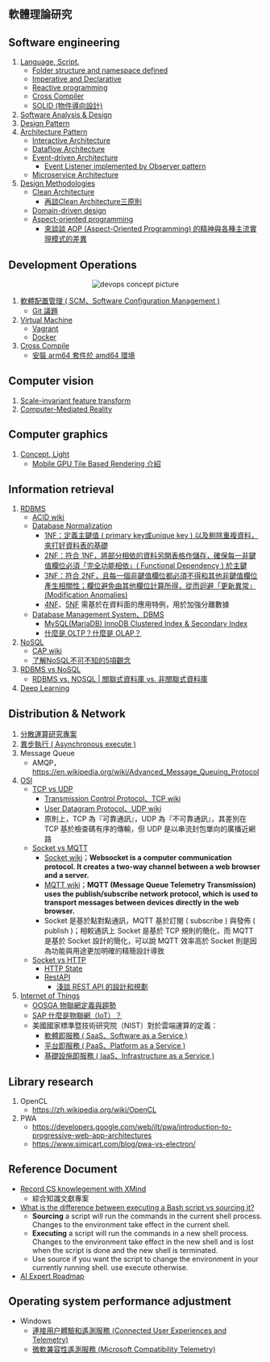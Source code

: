## 軟體理論研究

## Software engineering

1. [Language, Script.](./software-engineering/language_and_script.md)
    + [Folder structure and namespace defined](./software-engineering/folder_structure_and_namespace_defined.md)
    + [Imperative and Declarative](./software-engineering/programming_paradigm_imperative_and_declarative.md)
    + [Reactive programming](./software-engineering/programming_paradigm_reactive_programming.md)
    + [Cross Compiler](./software-engineering/cross_compiler.md)
    + [SOLID (物件導向設計)](https://zh.wikipedia.org/wiki/SOLID_(%E9%9D%A2%E5%90%91%E5%AF%B9%E8%B1%A1%E8%AE%BE%E8%AE%A1))
2. [Software Analysis & Design](./software-engineering/software_analysis_and_design.md)
3. [Design Pattern](./software-engineering/design_pattern.md)
4. [Architecture Pattern](./software-engineering/architecture_pattern.md)
    + [Interactive Architecture](./software-engineering/interactive_architecture.md)
    + [Dataflow Architecture](./software-engineering/dataflow_architecture.md)
    + [Event-driven Architecture](./software-engineering/event_driven_architecture.md)
        - [Event Listener implemented by Observer pattern](./software-engineering/event_listener_implemented_by_observer_pattern.md)
    + [Microservice Architecture](./software-engineering/microservice_architecture.md)
5. [Design Methodologies](./software-engineering/design_methodologies.md)
    + [Clean Architecture](https://blog.cleancoder.com/uncle-bob/2012/08/13/the-clean-architecture.html)
        - [再談Clean Architecture三原則](http://teddy-chen-tw.blogspot.com/2020/08/clean-architecture.html)
    + [Domain-driven design](./software-engineering/domain-driven-design.md)
    + [Aspect-oriented programming](https://en.wikipedia.org/wiki/Aspect-oriented_programming)
        - [來談談 AOP (Aspect-Oriented Programming) 的精神與各種主流實現模式的差異](https://medium.com/cymetrics/aop-caf6a403e07f)

## Development Operations

<center>
    <img src="./development-operations/img/devops-concept.png" alt="devops concept picture" />
</center>

1. [軟體配置管理 ( SCM、Software Configuration Management )](https://zh.wikipedia.org/wiki/%E8%BD%AF%E4%BB%B6%E9%85%8D%E7%BD%AE%E7%AE%A1%E7%90%86)
    + [Git 議題](./development-operations/git-issue.md)
2. [Virtual Machine](https://github.com/eastmoon/research-distributed-computing#virtual-machine)
    + [Vagrant](https://github.com/eastmoon/research-distributed-computing/blob/master/Vagrant/docs/base-operation.md)
    + [Docker](https://github.com/eastmoon/research-distributed-computing/blob/master/Docker/docs/base-operation.md)
2. [Cross Compile](https://github.com/eastmoon/tutorial-cmake#%E4%BA%A4%E5%8F%89%E7%B7%A8%E8%AD%AF%E5%99%A8--cross-compiler-)
    + [安裝 arm64 套件於 amd64 環境](./development-operations/cross-package-install.md)

## Computer vision

1. [Scale-invariant feature transform](./computer-vision/Scale-invariant_feature_transform.md)
2. [Computer-Mediated Reality](./computer-vision/computer_mediated_reality.md)

## Computer graphics

1. [Concept, Light](./computer-graphics/concept_and_light.md)
    + [Mobile GPU Tile Based Rendering 介紹](https://medium.com/%E4%BA%8C%E6%B5%81%E9%81%8A%E6%88%B2%E9%96%8B%E7%99%BC/796f0eb1bbc)

## Information retrieval

1. [RDBMS](https://zh.wikipedia.org/wiki/%E5%85%B3%E7%B3%BB%E6%95%B0%E6%8D%AE%E5%BA%93)
    + [ACID wiki](https://zh.wikipedia.org/wiki/%E6%95%B0%E6%8D%AE%E5%BA%93%E4%BA%8B%E5%8A%A1#ACID%E6%80%A7%E8%B4%A8)
    + [Database Normalization](https://zh.wikipedia.org/wiki/%E6%95%B0%E6%8D%AE%E5%BA%93%E8%A7%84%E8%8C%83%E5%8C%96)
        - [1NF：定義主鍵值 ( primary key或unique key ) 以及剔除重複資料，來打好資料表的基礎](https://progressbar.tw/posts/265)
        - [2NF：符合 1NF，將部分相依的資料另開表格作儲存，確保每一非鍵值欄位必須「完全功能相依」( Functional Dependency ) 於主鍵](https://progressbar.tw/posts/267)
        - [3NF：符合 2NF，且每一個非鍵值欄位都必須不得和其他非鍵值欄位產生相關性；欄位避免由其他欄位計算所得，從而迴避「更新異常」(Modification Anomalies)](https://progressbar.tw/posts/270)
        - [4NF](https://zh.wikipedia.org/wiki/%E7%AC%AC%E5%9B%9B%E6%AD%A3%E8%A6%8F%E5%8C%96)、[5NF](https://zh.wikipedia.org/wiki/%E7%AC%AC%E4%BA%94%E8%8C%83%E5%BC%8F) 需基於在資料面的應用特例，用於加強分離數據
    + [Database Management System、DBMS](https://zh.wikipedia.org/wiki/%E6%95%B0%E6%8D%AE%E5%BA%93%E7%AE%A1%E7%90%86%E7%B3%BB%E7%BB%9F)
        - [MySQL(MariaDB) InnoDB Clustered Index & Secondary Index](https://medium.com/into-the-night/mysql-mariadb-innodb-clustered-index-secondary-index-45dc8335859c)
        - [什麼是 OLTP？什麼是 OLAP？](https://datadrivenai.wordpress.com/2019/11/01/%E4%BB%80%E9%BA%BC%E6%98%AF-oltp%EF%BC%9F%E4%BB%80%E9%BA%BC%E6%98%AF-olap%EF%BC%9F/)
2. [NoSQL](https://zh.wikipedia.org/wiki/NoSQL)
    + [CAP wiki](https://zh.wikipedia.org/wiki/CAP%E5%AE%9A%E7%90%86)
    + [了解NoSQL不可不知的5項觀念](https://www.ithome.com.tw/news/92506)
3. [RDBMS vs NoSQL](https://shininglionking.blogspot.com/2018/04/rdbms-vs-nosql.html)
    + [RDBMS vs. NOSQL | 關聯式資料庫 vs. 非關聯式資料庫](https://medium.com/@eric248655665/1423c9fbb91a)
3. [Deep Learning](./information-retrieval/deep_learning.md)

## Distribution & Network

1. [分散運算研究專案](https://github.com/eastmoon/research-distribution-calculation)
2. [異步執行 ( Asynchronous execute )](./distribution-and-network/asynchronous-execute.md)
3. Message Queue
    + AMQP，https://en.wikipedia.org/wiki/Advanced_Message_Queuing_Protocol
4. [OSI](./distribution-and-network/osi-model.md)
    + [TCP vs UDP](https://nordvpn.com/zh-tw/blog/tcp-udp-bijiao/)
        - [Transmission Control Protocol、TCP wiki](https://zh.wikipedia.org/wiki/%E4%BC%A0%E8%BE%93%E6%8E%A7%E5%88%B6%E5%8D%8F%E8%AE%AE)
        - [User Datagram Protocol、UDP wiki](https://zh.wikipedia.org/wiki/%E7%94%A8%E6%88%B7%E6%95%B0%E6%8D%AE%E6%8A%A5%E5%8D%8F%E8%AE%AE)
        - 原則上，TCP 為『可靠通訊』，UDP 為『不可靠通訊』，其差別在 TCP 基於檢查碼有序的傳輸，但 UDP 是以串流封包單向的廣播近網路
    + [Socket vs MQTT](https://www.educba.com/mqtt-vs-websocket/)
        - [Socket wiki](https://zh.wikipedia.org/wiki/%E7%B6%B2%E8%B7%AF%E6%8F%92%E5%BA%A7)；**Websocket is a computer communication protocol. It creates a two-way channel between a web browser and a server.**
        - [MQTT wiki](https://zh.wikipedia.org/wiki/MQTT)；**MQTT (Message Queue Telemetry Transmission) uses the publish/subscribe network protocol, which is used to transport messages between devices directly in the web browser.**
        - Socket 是基於點對點通訊，MQTT 基於訂閱 ( subscribe ) 與發佈 ( publish )；相較通訊上 Socket 是基於 TCP 規則的簡化，而 MQTT 是基於 Socket 設計的簡化，可以說 MQTT 效率高於 Socket 則是因為功能與用途更加明確的精簡設計導致
    + [Socket vs HTTP](https://www.geeksforgeeks.org/what-is-web-socket-and-how-it-is-different-from-the-http/)
        - [HTTP State](./distribution-and-network/http-state.md)
        - [RestAPI](https://zh.wikipedia.org/wiki/%E8%A1%A8%E7%8E%B0%E5%B1%82%E7%8A%B6%E6%80%81%E8%BD%AC%E6%8D%A2)
            + [淺談 REST API 的設計和規劃](https://marco79423.net/articles/%E6%B7%BA%E8%AB%87-rest-api-%E7%9A%84%E8%A8%AD%E8%A8%88%E5%92%8C%E8%A6%8F%E5%8A%83/)
5. [Internet of Things](https://zh.wikipedia.org/wiki/%E7%89%A9%E8%81%94%E7%BD%91)
    + [OOSGA 物聯網定義與趨勢](https://oosga.com/iot/)
    + [SAP 什麼是物聯網（IoT）？](https://www.sap.com/taiwan/insights/what-is-iot-internet-of-things.html)
    + 美國國家標準暨技術研究院（NIST）對於雲端運算的定義：
        - [軟體即服務 ( SaaS、Software as a Service )](https://zh.wikipedia.org/wiki/%E8%BD%AF%E4%BB%B6%E5%8D%B3%E6%9C%8D%E5%8A%A1)
        - [平台即服務 ( PaaS、Platform as a Service )](https://zh.wikipedia.org/wiki/%E5%B9%B3%E5%8F%B0%E5%8D%B3%E6%9C%8D%E5%8A%A1)
        - [基礎設施即服務 ( IaaS、Infrastructure as a Service )](https://zh.wikipedia.org/wiki/%E5%9F%BA%E7%A4%8E%E8%A8%AD%E6%96%BD%E5%8D%B3%E6%9C%8D%E5%8B%99)

## Library research

1. OpenCL
    + https://zh.wikipedia.org/wiki/OpenCL
2. PWA
    + https://developers.google.com/web/ilt/pwa/introduction-to-progressive-web-app-architectures
    + https://www.simicart.com/blog/pwa-vs-electron/

## Reference Document

+ [Record CS knowlegement with XMind](https://github.com/SmartKeyerror/Psyduck)
    - 綜合知識文獻專案
+ [What is the difference between executing a Bash script vs sourcing it?](https://superuser.com/questions/176783)
    - **Sourcing** a script will run the commands in the current shell process. Changes to the environment take effect in the current shell.
    - **Executing** a script will run the commands in a new shell process. Changes to the environment take effect in the new shell and is lost when the script is done and the new shell is terminated.
    - Use source if you want the script to change the environment in your currently running shell. use execute otherwise.
+ [AI Expert Roadmap](https://i.am.ai/roadmap/#deep-learning-roadmap)

## Operating system performance adjustment

+ Windows
    - [連接用户體驗和遙測服務 (Connected User Experiences and Telemetry)](https://snippetinfo.net/media/1880)
    - [微軟兼容性遙測服務 (Microsoft Compatibility Telemetry)](https://tw.easeus.com/partition-manager-tips/fix-windows-10-microsoft-compatibility-telemetry-high-disk-usage.html#3)
